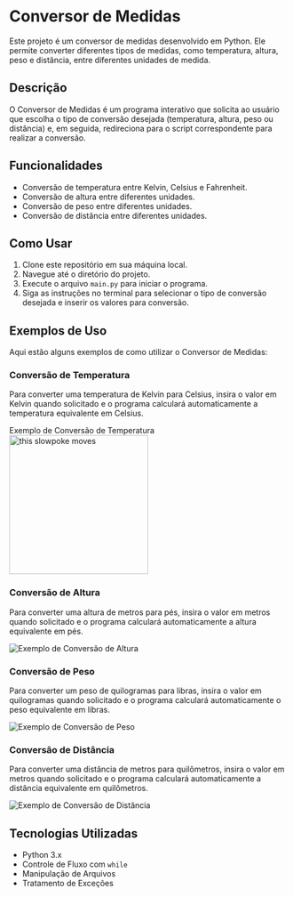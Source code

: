 # Conversor de Medidas

Este projeto é um conversor de medidas desenvolvido em Python. Ele permite converter diferentes tipos de medidas, como temperatura, altura, peso e distância, entre diferentes unidades de medida.

## Descrição

O Conversor de Medidas é um programa interativo que solicita ao usuário que escolha o tipo de conversão desejada (temperatura, altura, peso ou distância) e, em seguida, redireciona para o script correspondente para realizar a conversão.

## Funcionalidades

- Conversão de temperatura entre Kelvin, Celsius e Fahrenheit.
- Conversão de altura entre diferentes unidades.
- Conversão de peso entre diferentes unidades.
- Conversão de distância entre diferentes unidades.

## Como Usar

1. Clone este repositório em sua máquina local.
2. Navegue até o diretório do projeto.
3. Execute o arquivo `main.py` para iniciar o programa.
4. Siga as instruções no terminal para selecionar o tipo de conversão desejada e inserir os valores para conversão.

## Exemplos de Uso

Aqui estão alguns exemplos de como utilizar o Conversor de Medidas:

### Conversão de Temperatura

Para converter uma temperatura de Kelvin para Celsius, insira o valor em Kelvin quando solicitado e o programa calculará automaticamente a temperatura equivalente em Celsius.


Exemplo de Conversão de Temperatura
<img src="https://i.stack.imgur.com/SBv4T.gif" alt="this slowpoke moves"  width="250" />



### Conversão de Altura

Para converter uma altura de metros para pés, insira o valor em metros quando solicitado e o programa calculará automaticamente a altura equivalente em pés.

![Exemplo de Conversão de Altura](exemplos/conversor_altura.png)

### Conversão de Peso

Para converter um peso de quilogramas para libras, insira o valor em quilogramas quando solicitado e o programa calculará automaticamente o peso equivalente em libras.

![Exemplo de Conversão de Peso](exemplos/conversor_peso.png)

### Conversão de Distância

Para converter uma distância de metros para quilômetros, insira o valor em metros quando solicitado e o programa calculará automaticamente a distância equivalente em quilômetros.

![Exemplo de Conversão de Distância](exemplos/conversor_distancia.png)

## Tecnologias Utilizadas

- Python 3.x
- Controle de Fluxo com `while`
- Manipulação de Arquivos
- Tratamento de Exceções
